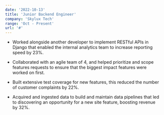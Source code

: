 ```yaml
---
date: '2022-10-13'
title: 'Junior Backend Engineer'
company: 'Skylux Tech'
range: 'Oct - Present'
url: '#'
---
```


- Worked alongside another developer to implement RESTful APIs in Django that enabled the internal
analytics team to increase reporting speed by 23%.

- Collaborated with an agile team of 4, and helped prioritize and scope features requests to ensure that
the biggest impact features were worked on first.

- Built extensive test coverage for new features, this reduced the number of customer complaints by
22%.

- Acquired and ingested data to build and maintain data pipelines that led to discovering an opportunity
for a new site feature, boosting revenue by 32%.
